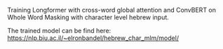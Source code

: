 Training Longformer with cross-word global attention and ConvBERT on Whole Word Masking with character level hebrew input.



The trained model can be find here:
https://nlp.biu.ac.il/~elronbandel/hebrew_char_mlm/model/